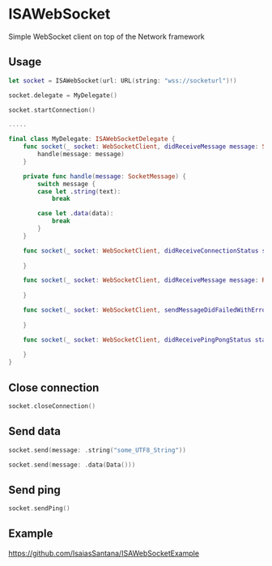 # ISAWebSocket

Simple WebSocket client on top of the Network framework

## Usage

```swift
let socket = ISAWebSocket(url: URL(string: "wss://socketurl")!)

socket.delegate = MyDelegate()

socket.startConnection()

.....

final class MyDelegate: ISAWebSocketDelegate {
    func socket(_ socket: WebSocketClient, didReceiveMessage message: SocketMessage) {
        handle(message: message)
    }

    private func handle(message: SocketMessage) {
        switch message {
        case let .string(text):
            break

        case let .data(data):
            break
        }
    }

    func socket(_ socket: WebSocketClient, didReceiveConnectionStatus status: ConnectionStatus) {
        
    }

    func socket(_ socket: WebSocketClient, didReceiveMessage message: Result<SocketMessage, NWError>) {
        
    }

    func socket(_ socket: WebSocketClient, sendMessageDidFailedWithError error: NWError) {
        
    }

    func socket(_ socket: WebSocketClient, didReceivePingPongStatus status: PingPongStatus) {
       
    }
}

```

## Close connection
```swift
socket.closeConnection()
```

## Send data

```swift
socket.send(message: .string("some_UTF8_String"))

socket.send(message: .data(Data()))
```

## Send ping
```swift
socket.sendPing()
```

## Example
https://github.com/IsaiasSantana/ISAWebSocketExample
